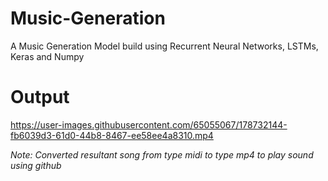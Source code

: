 # Music-Generation
A Music Generation Model build using Recurrent Neural Networks, LSTMs, Keras and Numpy

# Output
https://user-images.githubusercontent.com/65055067/178732144-fb6039d3-61d0-44b8-8467-ee58ee4a8310.mp4
<!-- <a href = "" target = "_blank"><h3>♫ Listen</h3></a> -->
<i>Note: Converted resultant song from type midi to type mp4 to play sound using github</i>
